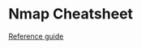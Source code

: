 # Nmap Cheatsheet

[Reference guide](https://hackertarget.com/nmap-cheatsheet-a-quick-reference-guide/)
